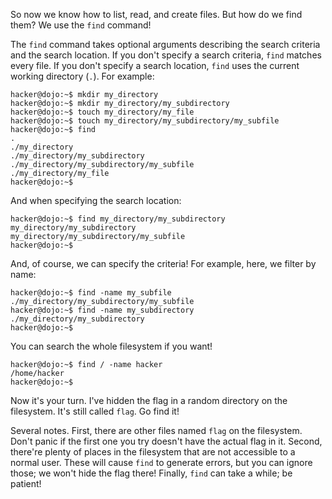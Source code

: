 So now we know how to list, read, and create files.
But how do we find them?
We use the `find` command!

The `find` command takes optional arguments describing the search criteria and the search location.
If you don't specify a search criteria, `find` matches every file.
If you don't specify a search location, `find` uses the current working directory (`.`).
For example:

```console
hacker@dojo:~$ mkdir my_directory
hacker@dojo:~$ mkdir my_directory/my_subdirectory
hacker@dojo:~$ touch my_directory/my_file
hacker@dojo:~$ touch my_directory/my_subdirectory/my_subfile
hacker@dojo:~$ find
.
./my_directory
./my_directory/my_subdirectory
./my_directory/my_subdirectory/my_subfile
./my_directory/my_file
hacker@dojo:~$
```

And when specifying the search location:

```console
hacker@dojo:~$ find my_directory/my_subdirectory
my_directory/my_subdirectory
my_directory/my_subdirectory/my_subfile
hacker@dojo:~$
```

And, of course, we can specify the criteria!
For example, here, we filter by name:

```console
hacker@dojo:~$ find -name my_subfile
./my_directory/my_subdirectory/my_subfile
hacker@dojo:~$ find -name my_subdirectory
./my_directory/my_subdirectory
hacker@dojo:~$
```

You can search the whole filesystem if you want!

```console
hacker@dojo:~$ find / -name hacker
/home/hacker
hacker@dojo:~$
```

Now it's your turn.
I've hidden the flag in a random directory on the filesystem.
It's still called `flag`.
Go find it!

Several notes. First, there are other files named `flag` on the filesystem.
Don't panic if the first one you try doesn't have the actual flag in it.
Second, there're plenty of places in the filesystem that are not accessible to a normal user.
These will cause `find` to generate errors, but you can ignore those; we won't hide the flag there!
Finally, `find` can take a while; be patient!
